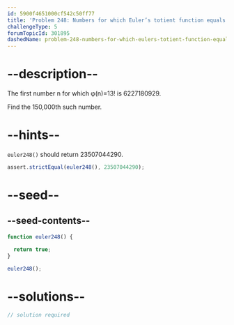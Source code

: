 ```yaml
---
id: 5900f4651000cf542c50ff77
title: 'Problem 248: Numbers for which Euler’s totient function equals 13!'
challengeType: 5
forumTopicId: 301895
dashedName: problem-248-numbers-for-which-eulers-totient-function-equals-13
---
```


# --description--

The first number n for which φ(n)=13! is 6227180929.

Find the 150,000th such number.

# --hints--

`euler248()` should return 23507044290.

```js
assert.strictEqual(euler248(), 23507044290);
```

# --seed--

## --seed-contents--

```js
function euler248() {

  return true;
}

euler248();
```

# --solutions--

```js
// solution required
```